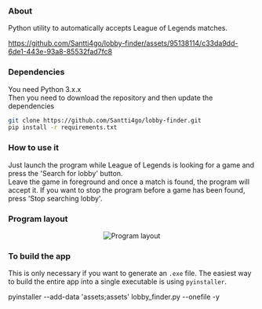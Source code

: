 ### About
Python utility to automatically accepts League of Legends matches.

https://github.com/Santti4go/lobby-finder/assets/95138114/c33da9dd-6de1-443e-93a8-85532fad7fc8

### Dependencies
You need Python 3.x.x\
Then you need to download the repository and then update the dependencies
```bash
git clone https://github.com/Santti4go/lobby-finder.git
pip install -r requirements.txt
```

### How to use it
Just launch the program while League of Legends is looking for a game and press the 'Search for lobby' button. \
Leave the game in foreground and once a match is found, the program will accept it.
If you want to stop the program before a game has been found, press 'Stop searching lobby'.


### Program layout
<p align="center">
  <image src="assets/main_window.png" alt="Program layout"
  caption="Program layout">
</p>


### To build the app
This is only necessary if you want to generate an `.exe` file.
The easiest way to build the entire app into a single executable is using `pyinstaller`.

pyinstaller --add-data 'assets;assets' lobby_finder.py --onefile -y
